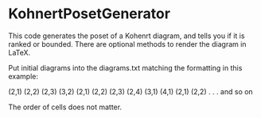 # KohnertPosetGenerator
This code generates the poset of a Kohenrt diagram, and tells you if it is ranked or bounded. There are optional methods to render the diagram in LaTeX.

Put initial diagrams into the diagrams.txt matching the formatting in this example:

(2,1) (2,2) (2,3) (3,2)
(2,1) (2,2) (2,3) (2,4)
(3,1) (4,1) (2,1) (2,2)
.
.
.
and so on

The order of cells does not matter.
